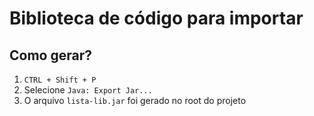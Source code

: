 # Biblioteca de código para importar
## Como gerar?

1. `CTRL + Shift + P`
2. Selecione `Java: Export Jar...`
3. O arquivo `lista-lib.jar` foi gerado no root do projeto